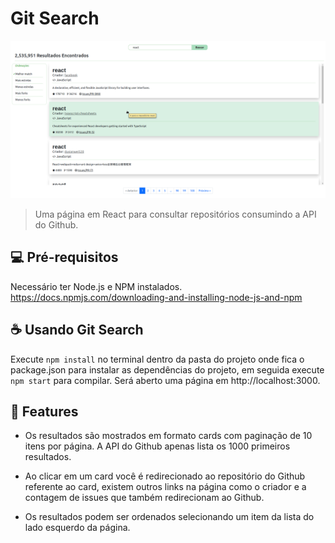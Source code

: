# Git Search

<kbd>
  <img src="https://raw.githubusercontent.com/jhonatanAlanFerreira/git-search/master/screenshots/screenshot1.png" alt="Screen Shot">
  <br>
</kbd>

> Uma página em React para consultar repositórios consumindo a API do Github.

## 💻 Pré-requisitos

Necessário ter Node.js e NPM instalados.
<br>https://docs.npmjs.com/downloading-and-installing-node-js-and-npm

## ☕ Usando Git Search
Execute `npm install` no terminal dentro da pasta do projeto onde fica o package.json para instalar as dependências do projeto, em seguida execute `npm start` para compilar. Será aberto uma página em http://localhost:3000.

## 🌟 Features 

* Os resultados são mostrados em formato cards com paginação de 10 itens por página. A API do Github apenas lista os 1000 primeiros resultados.

* Ao clicar em um card você é redirecionado ao repositório do Github referente ao card, existem outros links na página como o criador e a contagem de issues que também redirecionam ao Github.

* Os resultados podem ser ordenados selecionando um item da lista do lado esquerdo da página.
